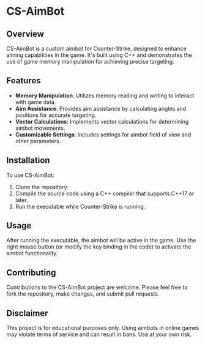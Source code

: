 # CS-AimBot

## Overview
CS-AimBot is a custom aimbot for Counter-Strike, designed to enhance aiming capabilities in the game. It's built using C++ and demonstrates the use of game memory manipulation for achieving precise targeting.

## Features
- **Memory Manipulation**: Utilizes memory reading and writing to interact with game data.
- **Aim Assistance**: Provides aim assistance by calculating angles and positions for accurate targeting.
- **Vector Calculations**: Implements vector calculations for determining aimbot movements.
- **Customizable Settings**: Includes settings for aimbot field of view and other parameters.

## Installation
To use CS-AimBot:
1. Clone the repository:
2. Compile the source code using a C++ compiler that supports C++17 or later.
3. Run the executable while Counter-Strike is running.

## Usage
After running the executable, the aimbot will be active in the game. Use the right mouse button (or modify the key binding in the code) to activate the aimbot functionality.

## Contributing
Contributions to the CS-AimBot project are welcome. Please feel free to fork the repository, make changes, and submit pull requests.

## Disclaimer
This project is for educational purposes only. Using aimbots in online games may violate terms of service and can result in bans. Use at your own risk.
